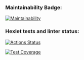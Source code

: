 ### Maintainability Badge:
[![Maintainability](https://api.codeclimate.com/v1/badges/6653e9f6ee2c94bdc6f3/maintainability)](https://codeclimate.com/github/Ulia388/python-project-49/maintainability)

### Hexlet tests and linter status:
[![Actions Status](https://github.com/Ulia388/python-project-49/actions/workflows/hexlet-check.yml/badge.svg)](https://github.com/Ulia388/python-project-49/actions)

[![Test Coverage](https://api.codeclimate.com/v1/badges/6653e9f6ee2c94bdc6f3/test_coverage)](https://codeclimate.com/github/Ulia388/python-project-49/test_coverage)

<script src="https://asciinema.org/a/EndHokjAJxSoz5gR59pJwkqGD.js" id="asciicast-EndHokjAJxSoz5gR59pJwkqGD" async="true"></script>

<script src="https://asciinema.org/a/CIbeyng0YwxosX9VVvBaRrTUa.js" id="asciicast-CIbeyng0YwxosX9VVvBaRrTUa" async="true"></script>

<script src="https://asciinema.org/a/QUjYERx4byEqGZR2U2iMHbvJy.js" id="asciicast-QUjYERx4byEqGZR2U2iMHbvJy" async="true"></script>